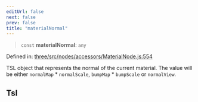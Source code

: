 ```yaml
---
editUrl: false
next: false
prev: false
title: "materialNormal"
---
```


> `const` **materialNormal**: `any`

Defined in: [three/src/nodes/accessors/MaterialNode.js:554](https://github.com/DefinitelyMaybe/three-i18n/blob/fa57b79433d1c349ffb23a78727299c8d4190136/three/src/nodes/accessors/MaterialNode.js#L554)

TSL object that represents the normal of the current material.
The value will be either `normalMap` * `normalScale`, `bumpMap` * `bumpScale` or `normalView`.

## Tsl
